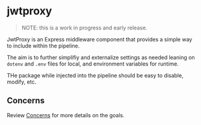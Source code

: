 # jwtproxy
> NOTE: this is a work in progress and early release.

JwtProxy is an Express middleware component that provides a simple way to include within the pipeline.

The aim is to further simplifiy and externalize settings as needed leaning on `dotenv` and `.env` files for local, and environment variables for runtime.

THe package while injected into the pipeline should be easy to disable, modify, etc.

## Concerns

Review [Concerns](CONCERNS.md) for more details on the goals.